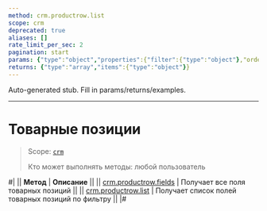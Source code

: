```yaml
---
method: crm.productrow.list
scope: crm
deprecated: true
aliases: []
rate_limit_per_sec: 2
pagination: start
params: {"type":"object","properties":{"filter":{"type":"object"},"order":{"type":"object"},"select":{"type":"array","items":{"type":"string"}},"start":{"type":["integer","string"]}}}
returns: {"type":"array","items":{"type":"object"}}
---
```


Auto-generated stub. Fill in params/returns/examples.

---

# Товарные позиции

> Scope: [`crm`](../../../scopes/permissions.md)
>
> Кто может выполнять методы: любой пользователь

#|
|| **Метод** | **Описание** ||
|| [crm.productrow.fields](./crm-productrow-fields.md) | Получает все поля товарных позиций ||
|| [crm.productrow.list](./crm-productrow-list.md) | Получает список полей товарных позиций по фильтру ||
|#
